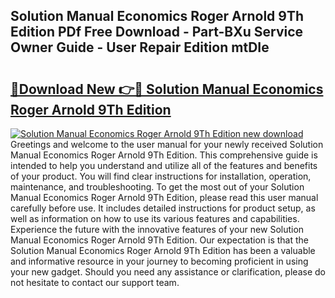 ## Solution Manual Economics Roger Arnold 9Th Edition PDf Free Download - Part-BXu Service Owner Guide - User Repair Edition mtDIe

# <h2><a href="http://bc56771.oget.top/?id=Solution+Manual+Economics+Roger+Arnold+9Th+Edition">🔗Download New 👉🔴 Solution Manual Economics Roger Arnold 9Th Edition</a></h2>

[![Solution Manual Economics Roger Arnold 9Th Edition new download](https://i.imgur.com/5g1atiW.png)](http://bc56771.oget.top/?id=Solution+Manual+Economics+Roger+Arnold+9Th+Edition)
Greetings and welcome to the user manual for your newly received Solution Manual Economics Roger Arnold 9Th Edition. This comprehensive guide is intended to help you understand and utilize all of the features and benefits of your product. You will find clear instructions for installation, operation, maintenance, and troubleshooting. To get the most out of your Solution Manual Economics Roger Arnold 9Th Edition, please read this user manual carefully before use. It includes detailed instructions for product setup, as well as information on how to use its various features and capabilities. Experience the future with the innovative features of your new Solution Manual Economics Roger Arnold 9Th Edition. Our expectation is that the Solution Manual Economics Roger Arnold 9Th Edition has been a valuable and informative resource in your journey to becoming proficient in using your new gadget. Should you need any assistance or clarification, please do not hesitate to contact our support team.

